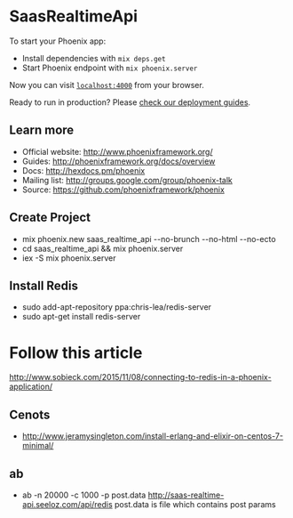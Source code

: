# SaasRealtimeApi

To start your Phoenix app:

  * Install dependencies with `mix deps.get`
  * Start Phoenix endpoint with `mix phoenix.server`

Now you can visit [`localhost:4000`](http://localhost:4000) from your browser.

Ready to run in production? Please [check our deployment guides](http://www.phoenixframework.org/docs/deployment).

## Learn more

  * Official website: http://www.phoenixframework.org/
  * Guides: http://phoenixframework.org/docs/overview
  * Docs: http://hexdocs.pm/phoenix
  * Mailing list: http://groups.google.com/group/phoenix-talk
  * Source: https://github.com/phoenixframework/phoenix


## Create Project
  *  mix phoenix.new saas_realtime_api --no-brunch --no-html --no-ecto
  * cd saas_realtime_api && mix phoenix.server
  * iex -S mix phoenix.server

## Install Redis
  * sudo add-apt-repository ppa:chris-lea/redis-server
  * sudo apt-get install redis-server

# Follow this article
  http://www.sobieck.com/2015/11/08/connecting-to-redis-in-a-phoenix-application/


## Cenots
  * http://www.jeramysingleton.com/install-erlang-and-elixir-on-centos-7-minimal/


## ab
  * ab -n 20000 -c 1000 -p post.data http://saas-realtime-api.seeloz.com/api/redis
  post.data is file which contains post params